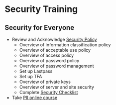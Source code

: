 # Security Training

## Security for Everyone

* Review and Acknowledge [Security Policy](../../03-policies/security.md)
  * Overview of information classification policy
  * Overview of acceptable use policy
  * Overview of access policy
  * Overview of password policy
  * Overview of password management
  * Set up Lastpass
  * Set up TFA
  * Overview of private keys
  * Overview of server and site security
  * Complete [Security Checklist](https://docs.google.com/spreadsheets/d/1t_LgXdkCNRzr5p36CV-cdzL8kJmUq_mHlsHWtMLm-Qg/edit#gid=0)
* Take [PII online course](http://cdsetrain.dtic.mil/piiv2/index.htm)
